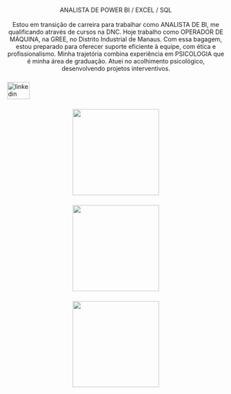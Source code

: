 <p align="center">ANALISTA DE POWER BI / EXCEL / SQL<br><br>Estou em transição de carreira para trabalhar como ANALISTA DE BI, me qualificando através de cursos na DNC. Hoje trabalho como OPERADOR DE MÁQUINA, na GREE, no Distrito Industrial de Manaus. Com essa bagagem, estou preparado para oferecer suporte eficiente à equipe, com ética e profissionalismo. Minha trajetória combina experiência em PSICOLOGIA que é minha área de graduação. Atuei no acolhimento psicológico, desenvolvendo projetos interventivos.</p>

###

<div align="left">
  <a href="https://www.linkedin.com/in/diego-nascimento-182904179/" target="_blank">
    <img src="https://raw.githubusercontent.com/maurodesouza/profile-readme-generator/master/src/assets/icons/social/linkedin/default.svg" width="52" height="40" alt="linkedin logo"  />
  </a>
</div>

###

<div align="center">
  <img height="200" src="https://media.licdn.com/dms/image/v2/C5112AQGl-Nn4157MuQ/article-cover_image-shrink_720_1280/article-cover_image-shrink_720_1280/0/1520133924728?e=2147483647&v=beta&t=nhKy0FO8_t72dYDCLa9L1k43GPWteukbL054mVEl_U0"  />
</div>

###

<div align="center">
  <img height="200" src="https://brasiliadashboard.com.br/wp-content/uploads/2024/04/EXCEL-Excel-FABRIDATA-1.png"  />
</div>

###

<div align="center">
  <img height="200" src="https://cdn.prod.website-files.com/61ddd0b42c51f89b7de1e910/6697e5d70e6b50dbe5bbe3dd_6697e36f9a2e61c3f9a3c850_SQL.jpeg"  />
</div>

###
